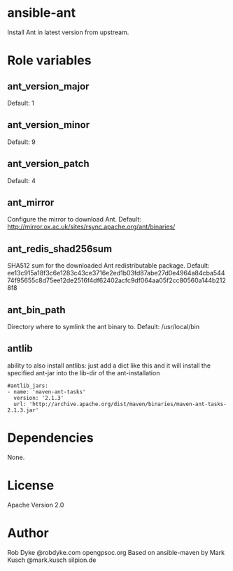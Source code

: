 # ansible-ant

Install Ant in latest version from upstream.


# Role variables

## ant_version_major

Default: 1

## ant_version_minor

Default: 9

## ant_version_patch

Default: 4

## ant_mirror

Configure the mirror to download Ant.
Default: http://mirror.ox.ac.uk/sites/rsync.apache.org/ant/binaries/

## ant_redis_shad256sum

SHA512 sum for the downloaded Ant redistributable package.
Default: ee13c915a18f3c6e1283c43ce3716e2ed1b03fd87abe27d0e4964a84cba54474f95655c8d75ee12de2516f4df62402acfc9df064aa05f2cc80560a144b2128f8


## ant_bin_path

Directory where to symlink the ant binary to.
Default: /usr/local/bin

## antlib

ability to also install antlibs:
just add a dict like this and it will install the specified ant-jar into the lib-dir of the ant-installation

```
#antlib_jars: 
- name: 'maven-ant-tasks'
  version: '2.1.3'
  url: 'http://archive.apache.org/dist/maven/binaries/maven-ant-tasks-2.1.3.jar'
```

# Dependencies

None.


# License

Apache Version 2.0


# Author

Rob Dyke @robdyke.com opengpsoc.org
Based on ansible-maven by Mark Kusch @mark.kusch silpion.de


<!-- vim: set ts=4 sw=4 et nofen: -->
